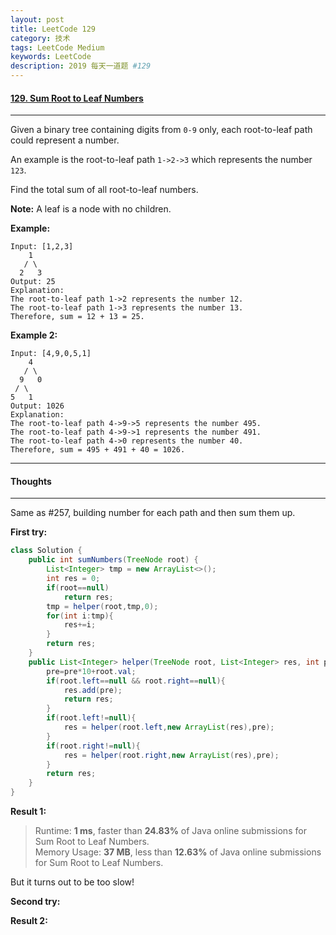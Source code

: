 ```yaml
---
layout: post
title: LeetCode 129
category: 技术
tags: LeetCode Medium
keywords: LeetCode
description: 2019 每天一道题 #129
---
```


#### [129. Sum Root to Leaf Numbers](https://leetcode.com/problems/sum-root-to-leaf-numbers/)
---
Given a binary tree containing digits from `0-9` only, each root-to-leaf path could represent a number.

An example is the root-to-leaf path `1->2->3` which represents the number `123`.

Find the total sum of all root-to-leaf numbers.

**Note:** A leaf is a node with no children.

**Example:**
```
Input: [1,2,3]
    1
   / \
  2   3
Output: 25
Explanation:
The root-to-leaf path 1->2 represents the number 12.
The root-to-leaf path 1->3 represents the number 13.
Therefore, sum = 12 + 13 = 25.
```
**Example 2:**
```
Input: [4,9,0,5,1]
    4
   / \
  9   0
 / \
5   1
Output: 1026
Explanation:
The root-to-leaf path 4->9->5 represents the number 495.
The root-to-leaf path 4->9->1 represents the number 491.
The root-to-leaf path 4->0 represents the number 40.
Therefore, sum = 495 + 491 + 40 = 1026.
```
---
#### Thoughts
---
Same as #257, building number for each path and then sum them up.

**First try:**
```Java
class Solution {
    public int sumNumbers(TreeNode root) {
        List<Integer> tmp = new ArrayList<>();
        int res = 0;
        if(root==null)
            return res;
        tmp = helper(root,tmp,0);
        for(int i:tmp){
            res+=i;
        }
        return res;
    }
    public List<Integer> helper(TreeNode root, List<Integer> res, int pre){
        pre=pre*10+root.val;
        if(root.left==null && root.right==null){
            res.add(pre);
            return res;   
        }
        if(root.left!=null){
            res = helper(root.left,new ArrayList(res),pre);
        }
        if(root.right!=null){
            res = helper(root.right,new ArrayList(res),pre);
        }
        return res;
    }
}
```

**Result 1:**
> Runtime: **1 ms**, faster than **24.83%** of Java online submissions for Sum Root to Leaf  Numbers.  
Memory Usage: **37 MB**, less than **12.63%** of Java online submissions for Sum Root to Leaf Numbers.

But it turns out to be too slow!

**Second try:**


**Result 2:**

